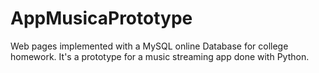 # AppMusicaPrototype
Web pages implemented with a MySQL online Database for college homework. It's a prototype for a music streaming app done with Python.
